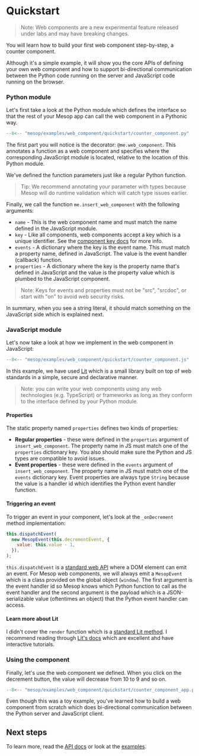 # Quickstart

> Note: Web components are a new experimental feature released under labs and may have breaking changes.

You will learn how to build your first web component step-by-step, a counter component.

Although it's a simple example, it will show you the core APIs of defining your own web component and how to support bi-directional communication between the Python code running on the server and JavaScript code running on the browser.

### Python module

Let's first take a look at the Python module which defines the interface so that the rest of your Mesop app can call the web component in a Pythonic way.

```python title="counter_component.py"
--8<-- "mesop/examples/web_component/quickstart/counter_component.py"
```

The first part you will notice is the decorator: `@me.web_component`. This annotates a function as a web component and specifies where the corresponding JavaScript module is located, relative to the location of this Python module.

We've defined the function parameters just like a regular Python function.

> Tip: We recommend annotating your parameter with types because Mesop will do runtime validation which will catch type issues earlier.

Finally, we call the function `me.insert_web_component` with the following arguments:

- `name` - This is the web component name and must match the name defined in the JavaScript module.
- `key` - Like all components, web components accept a key which is a unique identifier. See the [component key docs](../components/index.md#component-key) for more info.
- `events` - A dictionary where the key is the event name. This must match a property name, defined in JavaScript. The value is the event handler (callback) function.
- `properties` - A dictionary where the key is the property name that's defined in JavaScript and the value is the property value which is plumbed to the JavaScript component.

> Note: Keys for events and properties must not be "src", "srcdoc", or start with "on" to avoid web security risks.

In summary, when you see a string literal, it should match something on the JavaScript side which is explained next.

### JavaScript module

Let's now take a look at how we implement in the web component in JavaScript:

```javascript title="counter_component.js"
--8<-- "mesop/examples/web_component/quickstart/counter_component.js"
```

In this example, we have used [Lit](https://lit.dev/) which is a small library built on top of web standards in a simple, secure and declarative manner.

> Note: you can write your web components using any web technologies (e.g. TypeScript) or frameworks as long as they conform to the interface defined by your Python module.

#### Properties

The static property named `properties` defines two kinds of properties:

- **Regular properties** - these were defined in the `properties` argument of `insert_web_component`. The property name in JS must match one of the `properties` dictionary key. You also should make sure the Python and JS types are compatible to avoid issues.
- **Event properties** - these were defined in the `events` argument of `insert_web_component`. The property name in JS must match one of the `events` dictionary key. Event properties are always type `String` because the value is a handler id which identifies the Python event handler function.

#### Triggering an event

To trigger an event in your component, let's look at the `_onDecrement` method implementation:

```javascript
this.dispatchEvent(
  new MesopEvent(this.decrementEvent, {
    value: this.value - 1,
  }),
);
```

`this.dispatchEvent` is a [standard web API](https://developer.mozilla.org/en-US/docs/Web/API/EventTarget/dispatchEvent) where a DOM element can emit an event. For Mesop web components, we will always emit a `MesopEvent` which is a class provided on the global object (`window`). The first argument is the event handler id so Mesop knows which Python function to call as the event handler and the second argument is the payload which is a JSON-serializable value (oftentimes an object) that the Python event handler can access.

#### Learn more about Lit

I didn't cover the `render` function which is a [standard Lit method](https://lit.dev/docs/components/rendering/). I recommend reading through [Lit's docs](https://lit.dev/docs/getting-started/) which are excellent ahd have interactive tutorials.

### Using the component

Finally, let's use the web component we defined. When you click on the decrement button, the value will decrease from 10 to 9 and so on.

```python title="counter_component_app.py"
--8<-- "mesop/examples/web_component/quickstart/counter_component_app.py"
```

Even though this was a toy example, you've learned how to build a web component from scratch which does bi-directional communication between the Python server and JavaScript client.

## Next steps

To learn more, read the [API docs](./api.md) or look at the [examples](https://github.com/google/mesop/tree/main/mesop/examples/web_component/).
